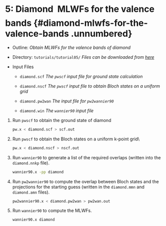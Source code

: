 # 5: Diamond &#151; MLWFs for the valence bands {#diamond-mlwfs-for-the-valence-bands .unnumbered}

-   Outline: *Obtain MLWFs for the valence bands of diamond*

-   Directory: `tutorials/tutorial05/` *Files can be downloaded from 
    [here](https://github.com/wannier-developers/wannier90/tree/develop/tutorials/tutorial05)*

-   Input Files

    -    `diamond.scf` *The `pwscf` input file for ground
        state calculation*

    -    `diamond.nscf` *The `pwscf` input file to obtain
        Bloch states on a uniform grid*

    -    `diamond.pw2wan` *The input file for `pw2wannier90`*

    -    `diamond.win` *The `wannier90` input file*

1.  Run `pwscf` to obtain the ground state of diamond

    ```bash title="Terminal"
    pw.x < diamond.scf > scf.out
    ```

2.  Run `pwscf` to obtain the Bloch states on a uniform
    k-point grid\

    ```bash title="Terminal"
    pw.x < diamond.nscf > nscf.out
    ```

3.  Run `wannier90` to generate a list of the required overlaps (written
    into the `diamond.nnkp` file).
    
    ```bash title="Terminal"
    wannier90.x -pp diamond
    ```

4.  Run `pw2wannier90` to compute the overlap between Bloch states and
    the projections for the starting guess (written in the `diamond.mmn`
    and `diamond.amn` files).

    ```bash title="Terminal"
    pw2wannier90.x < diamond.pw2wan > pw2wan.out
    ```

5.  Run `wannier90` to compute the MLWFs.

    ```bash title="Terminal"
    wannier90.x diamond
    ```


